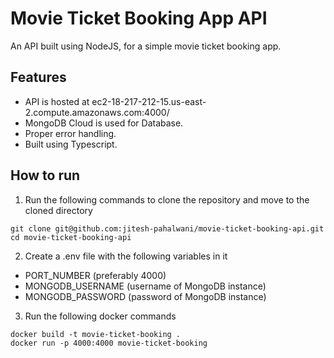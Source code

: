 # Movie Ticket Booking App API
An API built using NodeJS, for a simple movie ticket booking app.

## Features
- API is hosted at ec2-18-217-212-15.us-east-2.compute.amazonaws.com:4000/
- MongoDB Cloud is used for Database.
- Proper error handling.
- Built using Typescript.

## How to run
1. Run the following commands to clone the repository and move to the cloned directory
```
git clone git@github.com:jitesh-pahalwani/movie-ticket-booking-api.git
cd movie-ticket-booking-api
```
2. Create a .env file with the following variables in it
- PORT_NUMBER (preferably 4000)
- MONGODB_USERNAME (username of MongoDB instance)
- MONGODB_PASSWORD (password of MongoDB instance)

3. Run the following docker commands
```
docker build -t movie-ticket-booking .
docker run -p 4000:4000 movie-ticket-booking
```
